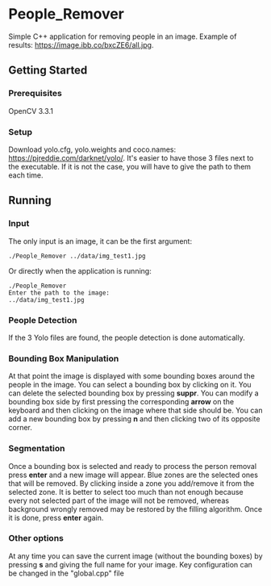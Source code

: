 # People_Remover

Simple C++ application for removing people in an image.
Example of results: https://image.ibb.co/bxcZE6/all.jpg.

## Getting Started

### Prerequisites

OpenCV 3.3.1

### Setup

Download yolo.cfg, yolo.weights and coco.names: https://pjreddie.com/darknet/yolo/.
It's easier to have those 3 files next to the executable. If it is not the case, you will have to give the path to them each time.

## Running

### Input

The only input is an image, it can be the first argument:
```
./People_Remover ../data/img_test1.jpg
```

Or directly when the application is running:
```
./People_Remover
Enter the path to the image: 
../data/img_test1.jpg
```
### People Detection

If the 3 Yolo files are found, the people detection is done automatically.

### Bounding Box Manipulation

At that point the image is displayed with some bounding boxes around the people in the image.
You can select a bounding box by clicking on it.
You can delete the selected bounding box by pressing **suppr**.
You can modify a bounding box side by first pressing the corresponding **arrow** on the keyboard and then clicking on the image where that side should be.
You can add a new bounding box by pressing **n** and then clicking two of its opposite corner.

### Segmentation

Once a bounding box is selected and ready to process the person removal press **enter** and a new image will appear.
Blue zones are the selected ones that will be removed.
By clicking inside a zone you add/remove it from the selected zone.
It is better to select too much than not enough because every not selected part of the image will not be removed, whereas background wrongly removed may be restored by the filling algorithm.
Once it is done, press **enter** again.

### Other options

At any time you can save the current image (without the bounding boxes) by pressing **s** and giving the full name for your image.
Key configuration can be changed in the "global.cpp" file


